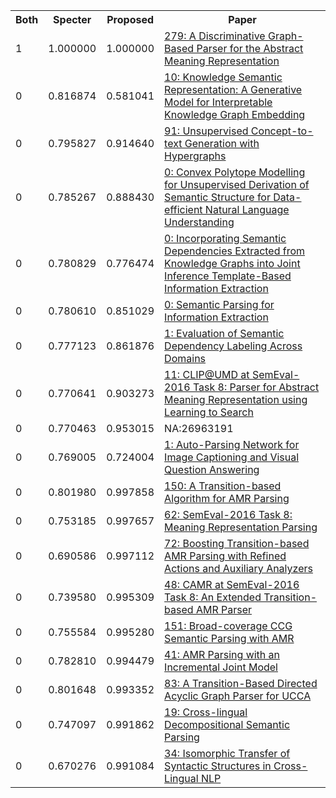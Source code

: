<html><table><tr>
<th>Both</th>
<th>Specter</th>
<th>Proposed</th>
<th>Paper</th>
</tr>
<tr>
<td>1</td>
<td>1.000000</td>
<td>1.000000</td>
<td><a href="https://www.semanticscholar.org/paper/33a9d1a702eb75da709d26c44aaeb7c2015c870b">279: A Discriminative Graph-Based Parser for the Abstract Meaning Representation</a></td>
</tr>
<tr>
<td>0</td>
<td>0.816874</td>
<td>0.581041</td>
<td><a href="https://www.semanticscholar.org/paper/e64557514ab856d22ddbb34bc23ffb7085d5d6b0">10: Knowledge Semantic Representation: A Generative Model for Interpretable Knowledge Graph Embedding</a></td>
</tr>
<tr>
<td>0</td>
<td>0.795827</td>
<td>0.914640</td>
<td><a href="https://www.semanticscholar.org/paper/727ffaa7345748c62da164c15247bda205385856">91: Unsupervised Concept-to-text Generation with Hypergraphs</a></td>
</tr>
<tr>
<td>0</td>
<td>0.785267</td>
<td>0.888430</td>
<td><a href="https://www.semanticscholar.org/paper/ae48d8e0362f8d3062fb4fe6ec2a957f9a018ab5">0: Convex Polytope Modelling for Unsupervised Derivation of Semantic Structure for Data-efficient Natural Language Understanding</a></td>
</tr>
<tr>
<td>0</td>
<td>0.780829</td>
<td>0.776474</td>
<td><a href="https://www.semanticscholar.org/paper/7fa24bd074f3006bf63e4ef8194018d07564ff2e">0: Incorporating Semantic Dependencies Extracted from Knowledge Graphs into Joint Inference Template-Based Information Extraction</a></td>
</tr>
<tr>
<td>0</td>
<td>0.780610</td>
<td>0.851029</td>
<td><a href="https://www.semanticscholar.org/paper/819a42844f54e5566afa0a2189622105dd3d06fd">0: Semantic Parsing for Information Extraction</a></td>
</tr>
<tr>
<td>0</td>
<td>0.777123</td>
<td>0.861876</td>
<td><a href="https://www.semanticscholar.org/paper/53c4a4360874563c5f1f9b83d1dd181c458b6443">1: Evaluation of Semantic Dependency Labeling Across Domains</a></td>
</tr>
<tr>
<td>0</td>
<td>0.770641</td>
<td>0.903273</td>
<td><a href="https://www.semanticscholar.org/paper/65d415f5c3c0f05deb0dc3d45bf5109bab2bd724">11: CLIP@UMD at SemEval-2016 Task 8: Parser for Abstract Meaning Representation using Learning to Search</a></td>
</tr>
<tr>
<td>0</td>
<td>0.770463</td>
<td>0.953015</td>
<td>NA:26963191</td>
</tr>
<tr>
<td>0</td>
<td>0.769005</td>
<td>0.724004</td>
<td><a href="https://www.semanticscholar.org/paper/e4c95438e8668f19e6d00fa794aad67c60b364ef">1: Auto-Parsing Network for Image Captioning and Visual Question Answering</a></td>
</tr>
<tr>
<td>0</td>
<td>0.801980</td>
<td>0.997858</td>
<td><a href="https://www.semanticscholar.org/paper/91830ca68422d6b42446631eeef696c84e602e87">150: A Transition-based Algorithm for AMR Parsing</a></td>
</tr>
<tr>
<td>0</td>
<td>0.753185</td>
<td>0.997657</td>
<td><a href="https://www.semanticscholar.org/paper/c80fc10ed74d7d36d49a7d2b93a4f0a52b6ef646">62: SemEval-2016 Task 8: Meaning Representation Parsing</a></td>
</tr>
<tr>
<td>0</td>
<td>0.690586</td>
<td>0.997112</td>
<td><a href="https://www.semanticscholar.org/paper/7fd36c11aee785663ba82b0d9e3cde82b7c78072">72: Boosting Transition-based AMR Parsing with Refined Actions and Auxiliary Analyzers</a></td>
</tr>
<tr>
<td>0</td>
<td>0.739580</td>
<td>0.995309</td>
<td><a href="https://www.semanticscholar.org/paper/f417e2860170f2fd3ac17bc8eaa9f4eda27b39bc">48: CAMR at SemEval-2016 Task 8: An Extended Transition-based AMR Parser</a></td>
</tr>
<tr>
<td>0</td>
<td>0.755584</td>
<td>0.995280</td>
<td><a href="https://www.semanticscholar.org/paper/9808b8d09ecb18762b760f709f58b1614f224352">151: Broad-coverage CCG Semantic Parsing with AMR</a></td>
</tr>
<tr>
<td>0</td>
<td>0.782810</td>
<td>0.994479</td>
<td><a href="https://www.semanticscholar.org/paper/f6bab2ae3bb22d6b91f76d819ac514eb638213e2">41: AMR Parsing with an Incremental Joint Model</a></td>
</tr>
<tr>
<td>0</td>
<td>0.801648</td>
<td>0.993352</td>
<td><a href="https://www.semanticscholar.org/paper/4a715ea217dc5ecc2b16d6cf542bfb3f4a10f2b5">83: A Transition-Based Directed Acyclic Graph Parser for UCCA</a></td>
</tr>
<tr>
<td>0</td>
<td>0.747097</td>
<td>0.991862</td>
<td><a href="https://www.semanticscholar.org/paper/893403d2a1264e3855c4780f1f237d9f40b03744">19: Cross-lingual Decompositional Semantic Parsing</a></td>
</tr>
<tr>
<td>0</td>
<td>0.670276</td>
<td>0.991084</td>
<td><a href="https://www.semanticscholar.org/paper/c8d3759582332ae7a2836b49a60c24b30a118676">34: Isomorphic Transfer of Syntactic Structures in Cross-Lingual NLP</a></td>
</tr>
</table></html>
